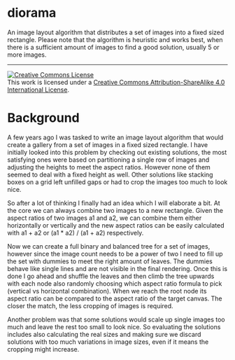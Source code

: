 # diorama

An image layout algorithm that distributes a set of images into a fixed sized rectangle. Please note that the algorithm is heuristic and works best, when there is a sufficient amount of images to find a good solution, usually 5 or more images. 

---
<a rel="license" href="http://creativecommons.org/licenses/by-sa/4.0/"><img alt="Creative Commons License" style="border-width:0" src="https://i.creativecommons.org/l/by-sa/4.0/88x31.png" /></a><br />This work is licensed under a <a rel="license" href="http://creativecommons.org/licenses/by-sa/4.0/">Creative Commons Attribution-ShareAlike 4.0 International License</a>.

# Background

A few years ago I was tasked to write an image layout algorithm that would create a gallery from a set of images in a fixed sized rectangle. I have initially looked into this problem by checking out existing solutions, the most satisfying ones were based on partitioning a single row of images and adjusting the heights to meet the aspect ratios. However none of them seemed to deal with a fixed height as well. Other solutions like stacking boxes on a grid left unfilled gaps or had to crop the images too much to look nice.

So after a lot of thinking I finally had an idea which I will elaborate a bit. At the core we can always combine two images to a new rectangle. Given the aspect ratios of two images a1 and a2, we can combine them either horizontally or vertically and the new aspect ratios can be easily calculated with a1 + a2 or (a1 * a2) / (a1 + a2) respectively.

Now we can create a full binary and balanced tree for a set of images, however since the image count needs to be a power of two I need to fill up the set with dummies to meet the right amount of leaves. The dummies behave like single lines and are not visible in the final rendering. Once this is done I go ahead and shuffle the leaves and then climb the tree upwards with each node also randomly choosing which aspect ratio formula to pick (vertical vs horizontal combination). When we reach the root node its aspect ratio can be compared to the aspect ratio of the target canvas. The closer the match, the less cropping of images is required.

Another problem was that some solutions would scale up single images too much and leave the rest too small to look nice. So evaluating the solutions includes also calculating the real sizes and making sure we discard solutions with too much variations in image sizes, even if it means the cropping might increase.
